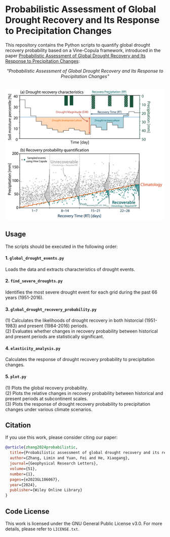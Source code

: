 # Probabilistic Assessment of Global Drought Recovery and Its Response to Precipitation Changes

This repository contains the Python scripts to quantify global drought recovery probability based on a Vine-Copula framework, introduced in the paper [Probabilistic Assessment of Global Drought Recovery and Its Response to Precipitation Changes](https://agupubs.onlinelibrary.wiley.com/doi/full/10.1029/2023GL106067):

*<center>"Probabilistic Assessment of Global Drought Recovery and Its Response to Precipitation Changes"</center>*

</br>

<center>
<img alt="fig1" width="800px" src="fig1.png">
</center>

## Usage
The scripts should be executed in the following order:

#### 1. `global_drought_events.py`
Loads the data and extracts characteristics of drought events.

#### 2. `find_severe_droughts.py`
Identifies the most severe drought event for each grid during the past 66 years (1951-2016).

#### 3. `global_drought_recovery_probability.py`
(1) Calculates the likelihoods of drought recovery in both historcial (1951-1983) and present (1984-2016) periods. <br />
(2) Evaluates whether changes in recovery probability between historical and present periods are statistically significant.

#### 4. `elasticity_analysis.py`
Calculates the response of drought recovery probability to precipitation changes.

#### 5. `plot.py`
(1) Plots the global recovery probability. <br/>
(2) Plots the relative changes in recovery probability between historical and present periods at subcontinent scales. <br/>
(3) Plots the response of drought recovery probability to precipitation changes under various climate scenarios.

## Citation
If you use this work, please consider citing our paper:

```bibtex
@article{zhang2024probabilistic,
  title={Probabilistic assessment of global drought recovery and its response to precipitation changes},
  author={Zhang, Limin and Yuan, Fei and He, Xiaogang},
  journal={Geophysical Research Letters},
  volume={51},
  number={1},
  pages={e2023GL106067},
  year={2024},
  publisher={Wiley Online Library}
}
```

## Code License
This work is licensed under the GNU General Public License v3.0. For more details, please refer to `LICENSE.txt`.
